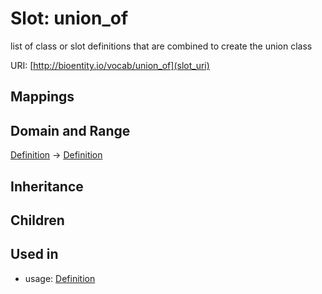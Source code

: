 # Slot: union_of


list of class or slot definitions that are combined to create the union class

URI: [http://bioentity.io/vocab/union_of](slot_uri)
## Mappings

## Domain and Range

[Definition](Definition.md) -> [Definition](Definition.md)
## Inheritance

## Children

## Used in

 *  usage: [Definition](Definition.md)
